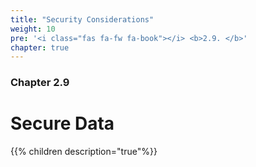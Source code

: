 ```yaml
---
title: "Security Considerations"
weight: 10
pre: '<i class="fas fa-fw fa-book"></i> <b>2.9. </b>'
chapter: true
---
```


### Chapter 2.9

# Secure Data

{{% children description="true"%}}
